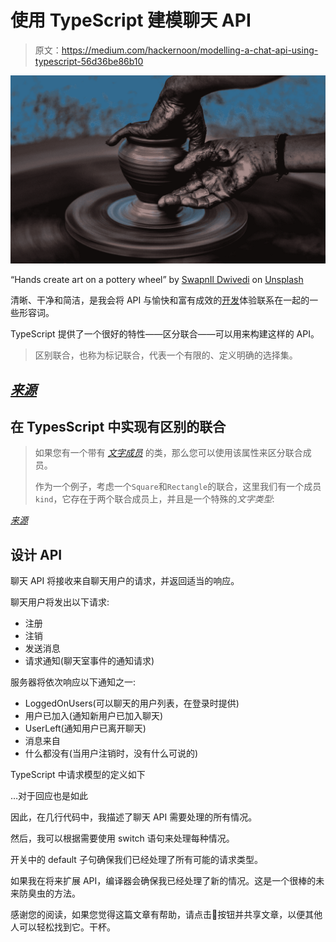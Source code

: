 # 使用 TypeScript 建模聊天 API

> 原文：<https://medium.com/hackernoon/modelling-a-chat-api-using-typescript-56d36be86b10>

![](img/21144e54071c46fcd4684c1d559152cb.png)

“Hands create art on a pottery wheel” by [SwapnIl Dwivedi](https://unsplash.com/@momentance?utm_source=medium&utm_medium=referral) on [Unsplash](https://unsplash.com?utm_source=medium&utm_medium=referral)

清晰、干净和简洁，是我会将 API 与愉快和富有成效的[开发](https://hackernoon.com/tagged/development)体验联系在一起的一些形容词。

TypeScript 提供了一个很好的特性——区分联合——可以用来构建这样的 API。

> 区别联合，也称为标记联合，代表一个有限的、定义明确的选择集。

## [*来源*](https://en.wikibooks.org/wiki/F_Sharp_Programming/Discriminated_Unions)

## 在 TypesScript 中实现有区别的联合

> 如果您有一个带有 [*文字成员*](https://github.com/basarat/typescript-book/blob/master/docs/types/literal-types.md) 的类，那么您可以使用该属性来区分联合成员。
> 
> 作为一个例子，考虑一个`Square`和`Rectangle`的联合，这里我们有一个成员`kind`，它存在于两个联合成员上，并且是一个特殊的*文字类型*:

[*来源*](https://github.com/basarat/typescript-book/blob/master/docs/types/discriminated-unions.md)

## 设计 API

聊天 API 将接收来自聊天用户的请求，并返回适当的响应。

聊天用户将发出以下请求:

*   注册
*   注销
*   发送消息
*   请求通知(聊天室事件的通知请求)

服务器将依次响应以下通知之一:

*   LoggedOnUsers(可以聊天的用户列表，在登录时提供)
*   用户已加入(通知新用户已加入聊天)
*   UserLeft(通知用户已离开聊天)
*   消息来自
*   什么都没有(当用户注销时，没有什么可说的)

TypeScript 中请求模型的定义如下

…对于回应也是如此

因此，在几行代码中，我描述了聊天 API 需要处理的所有情况。

然后，我可以根据需要使用 switch 语句来处理每种情况。

开关中的 default 子句确保我们已经处理了所有可能的请求类型。

如果我在将来扩展 API，编译器会确保我已经处理了新的情况。这是一个很棒的未来防臭虫的方法。

感谢您的阅读，如果您觉得这篇文章有帮助，请点击👏按钮并共享文章，以便其他人可以轻松找到它。干杯。